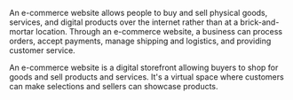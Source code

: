 An e-commerce website allows people to buy and sell
physical goods, services, and digital products over the internet
rather than at a brick-and-mortar location. Through an e-commerce
website, a business can process orders, accept payments, manage
shipping and logistics, and providing customer service.
     
An e-commerce website is a digital storefront allowing buyers to
shop for goods and sell products and services. It's a
virtual space where customers can make selections and sellers can
showcase products.
